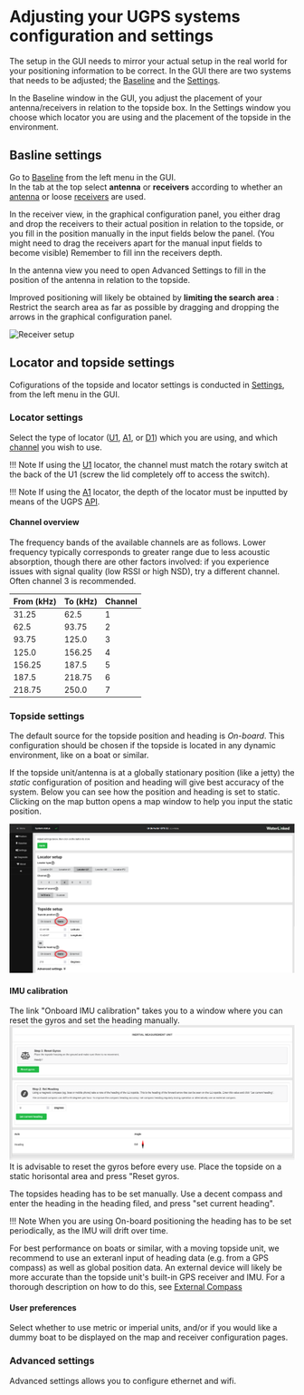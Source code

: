 
# Adjusting your UGPS systems configuration and settings
The setup in the GUI needs to mirror your actual setup in the real world for your positioning information to be correct. In the GUI there are two systems that needs to be adjusted; the [Baseline](../underwater-gps/interface/ugps-gui.md#baseline) and the [Settings](../underwater-gps/interface/ugps-gui.md#settings).

In the Baseline window in the GUI, you adjust the placement of your antenna/receivers in relation to the topside box. In the Settings window you choose which locator you are using and the placement of the topside in the environment.

## Basline settings
Go to [Baseline](../underwater-gps/interface/ugps-gui.md#baseline) from the left menu in the GUI. </br>
In the tab at the top select **antenna** or **receivers** according to whether an [antenna](../underwater-gps/antenna.md) or loose [receivers](../underwater-gps/receiver-d1.md) are used.

In the receiver view, in the graphical configuration panel, you either drag and drop the receivers to their actual position in relation to the topside, or you fill in the position manually in the input fields below the panel. (You might need to drag the receivers apart for the manual input fields to become visible) Remember to fill inn the receivers depth.

In the antenna view you need to open Advanced Settings to fill in the position of the antenna in relation to the topside.

Improved positioning will likely be obtained by **limiting the search area** : Restrict the search area as far as possible by dragging and dropping the arrows in the graphical configuration panel.

![Receiver setup](../img/receiver_placemet_g2.png)

## Locator and topside settings
Cofigurations of the topside and locator settings is conducted in [Settings](../underwater-gps/interface/ugps-gui.md#settings), from the left menu in the GUI.


### Locator settings

Select the type of locator ([U1](./locators/locator-u1.md), [A1](./locators/locator-a1.md), or [D1](./locators/locator-d1.md)) which you are using, and which [channel](#channel-overview) you wish to use.

!!! Note
    If using the [U1](./locators/locator-u1.md) locator, the channel must match the rotary switch at the back of the U1 (screw the lid completely off to access the switch).

!!! Note
    If using the [A1](./locators/locator-a1.md) locator, the depth of the locator must be inputted by means of the UGPS [API](./integration/api.md).

#### Channel overview

The frequency bands of the available channels are as follows. Lower frequency typically corresponds to greater range due to less acoustic absorption, though there are other factors involved: if you experience issues with signal quality (low RSSI or high NSD), try a different channel. Often channel 3 is recommended.

| From (kHz) | To (kHz) | Channel |
|------------|----------|---------|
| 31.25      | 62.5     | 1       |
| 62.5       | 93.75    | 2       |
| 93.75      | 125.0    | 3       |
| 125.0      | 156.25   | 4       |
| 156.25     | 187.5    | 5       |
| 187.5      | 218.75   | 6       |
| 218.75     | 250.0    | 7       |


### Topside settings
The default source for the topside position and heading is *On-board*. This configuration should be chosen if the topside is located in any dynamic environment, like on a boat or similar. 

If the topside unit/antenna is at a globally stationary position (like a jetty) the *static* configuration of position and heading will give best accuracy of the system. Below you can see how the position and heading is set to static. Clicking on the map button opens a map window to help you input the static position.

![gui_settings_topside_setup_static_pos_marked](../img/gui_settings_topside_setup_static_pos_marked.png)


#### IMU calibration
The link "Onboard IMU calibration" takes you to a window where you can reset the gyros and set the heading manually. 
![IMU calibration](../img/ugps-img/ugps-imu-calibration.png)
It is advisable to reset the gyros before every use. Place the topside on a static horisontal area and press "Reset gyros.

The topsides heading has to be set manually. Use a decent compass and enter the heading in the heading filed, and press "set current heading". 

!!! Note
    When you are using On-board positioning the heading has to be set periodically, as the IMU will drift over time. 

For best performance on boats or similar, with a moving topside unit, we recommend to use an exteranl input of heading data (e.g. from a GPS compass) as well as global position data. An external device will likely be more accurate than the topside unit's built-in GPS receiver and IMU. For a thorough description on how to do this, see [External Compass](../underwater-gps/integration/external-gps.md)
#### User preferences

Select whether to use metric or imperial units, and/or if you would like a dummy boat to be displayed on the map and receiver configuration pages.

### Advanced settings
Advanced settings allows you to configure ethernet and wifi.

